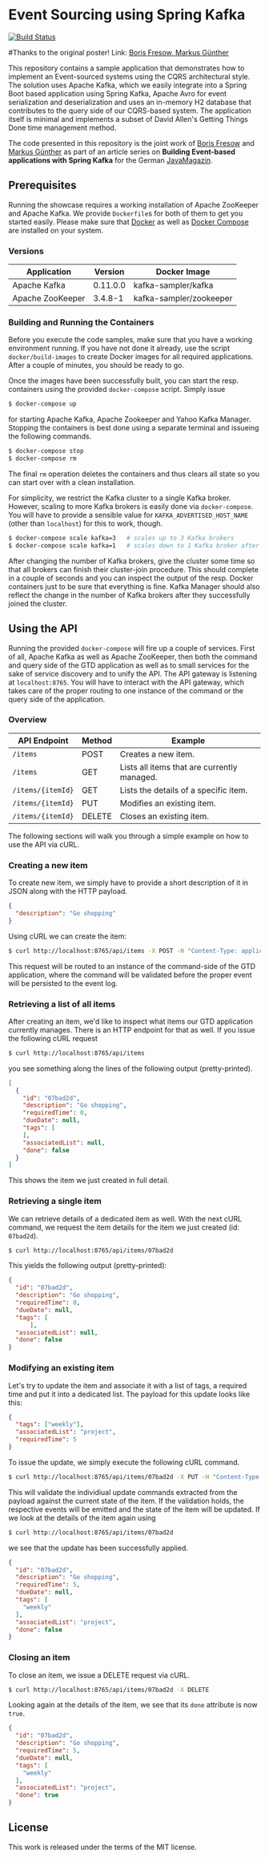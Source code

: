 # Event Sourcing using Spring Kafka

[![Build Status](https://travis-ci.org/mguenther/spring-kafka-event-sourcing-sampler.svg?branch=master)](https://travis-ci.org/mguenther/spring-kafka-event-sourcing-sampler.svg)

#Thanks to the original poster! Link: [Boris Fresow, Markus Günther](https://github.com/mguenther/spring-kafka-event-sourcing-sampler)


This repository contains a sample application that demonstrates how to implement an Event-sourced systems using the CQRS architectural style. The solution uses Apache Kafka, which we easily integrate into a Spring Boot based application using Spring Kafka, Apache Avro for event serialization and deserialization and uses an in-memory H2 database that contributes to the query side of our CQRS-based system. The application itself is minimal and implements a subset of David Allen's Getting Things Done time management method.

The code presented in this repository is the joint work of [Boris Fresow](mailto://bfresow@gmail.com) and [Markus Günther](mailto://markus.guenther@gmail.com) as part of an article series on **Building Event-based applications with Spring Kafka** for the German [JavaMagazin](https://jaxenter.de/magazine/java-magazin).

## Prerequisites

Running the showcase requires a working installation of Apache ZooKeeper and Apache Kafka. We provide `Dockerfile`s for both of them to get you started easily. Please make sure that [Docker](https://docs.docker.com/engine/installation/) as well as [Docker Compose](https://docs.docker.com/compose/install/) are installed on your system.

### Versions

| Application         | Version   | Docker Image            |
| ------------------- | --------- | ----------------------- |
| Apache Kafka        | 0.11.0.0  | kafka-sampler/kafka     |
| Apache ZooKeeper    | 3.4.8-1   | kafka-sampler/zookeeper |

### Building and Running the Containers

Before you execute the code samples, make sure that you have a working environment running. If you have not done it already, use the script ```docker/build-images``` to create Docker images for all required applications. After a couple of minutes, you should be ready to go.

Once the images have been successfully built, you can start the resp. containers using the provided ```docker-compose``` script. Simply issue

```bash
$ docker-compose up
```

for starting Apache Kafka, Apache Zookeeper and Yahoo Kafka Manager. Stopping the containers is best done using a separate terminal and issueing the following commands.

```bash
$ docker-compose stop
$ docker-compose rm
```

The final ```rm``` operation deletes the containers and thus clears all state so you can start over with a clean installation.

For simplicity, we restrict the Kafka cluster to a single Kafka broker. However, scaling to more Kafka brokers is easily done via `docker-compose`. You will have to provide a sensible value for `KAFKA_ADVERTISED_HOST_NAME` (other than `localhost`) for this to work, though. 

```bash
$ docker-compose scale kafka=3   # scales up to 3 Kafka brokers
$ docker-compose scale kafka=1   # scales down to 1 Kafka broker after the previous upscale
```

After changing the number of Kafka brokers, give the cluster some time so that all brokers can finish their cluster-join procedure. This should complete in a couple of seconds and you can inspect the output of the resp. Docker containers just to be sure that everything is fine. Kafka Manager should also reflect the change in the number of Kafka brokers after they successfully joined the cluster.

## Using the API

Running the provided `docker-compose` will fire up a couple of services. First of all, Apache Kafka as well as Apache ZooKeeper, then both the command and query side of the GTD application as well as to small services for the sake of service discovery and to unify the API. The API gateway is listening at `localhost:8765`. You will have to interact with the API gateway, which takes care of the proper routing to one instance of the command or the query side of the application.

### Overview

| API Endpoint | Method | Example |
| ------------ | -------------- | ------- |
| `/items` | POST | Creates a new item. |
| `/items` | GET | Lists all items that are currently managed. |
| `/items/{itemId}` | GET | Lists the details of a specific item. |
| `/items/{itemId}` | PUT | Modifies an existing item. |
| `/items/{itemId}` | DELETE | Closes an existing item. |

The following sections will walk you through a simple example on how to use the API via cURL.

### Creating a new item

To create new item, we simply have to provide a short description of it in JSON along with the HTTP payload.

```json
{
  "description": "Go shopping"
}
```

Using cURL we can create the item:

```bash
$ curl http://localhost:8765/api/items -X POST -H "Content-Type: application/json" -d '{"description":"Go shopping"}'
```

This request will be routed to an instance of the command-side of the GTD application, where the command will be validated before the proper event will be persisted to the event log.

### Retrieving a list of all items

After creating an item, we'd like to inspect what items our GTD application currently manages. There is an HTTP endpoint for that as well. If you issue the following cURL request

```bash
$ curl http://localhost:8765/api/items
```

you see something along the lines of the following output (pretty-printed).

```json
[
  {
    "id": "07bad2d",
    "description": "Go shopping",
    "requiredTime": 0,
    "dueDate": null,
    "tags": [      
    ],
    "associatedList": null,
    "done": false
  }
]
```

This shows the item we just created in full detail.

### Retrieving a single item

We can retrieve details of a dedicated item as well. With the next cURL command, we request the item details for the item we just created (id: `07bad2d`).

```bash
$ curl http://localhost:8765/api/items/07bad2d
```

This yields the following output (pretty-printed):

```json
{
  "id": "07bad2d",
  "description": "Go shopping",
  "requiredTime": 0,
  "dueDate": null,
  "tags": [
      ],
  "associatedList": null,
  "done": false
}
```

### Modifying an existing item

Let's try to update the item and associate it with a list of tags, a required time and put it into a dedicated list. The payload for this update looks like this:

```json
{
  "tags": ["weekly"],
  "associatedList": "project",
  "requiredTime": 5
}
```

To issue the update, we simply execute the following cURL command.

```bash
$ curl http://localhost:8765/api/items/07bad2d -X PUT -H "Content-Type:application/json" -d '{"tags": ["weekly"], "associatedList":"project", "requiredTime":5}'
```

This will validate the individiual update commands extracted from the payload against the current state of the item. If the validation holds, the respective events will be emitted and the state of the item will be updated. If we look at the details of the item again using

```bash
$ curl http://localhost:8765/api/items/07bad2d
```

we see that the update has been successfully applied.

```json
{
  "id": "07bad2d",
  "description": "Go shopping",
  "requiredTime": 5,
  "dueDate": null,
  "tags": [
    "weekly"
  ],
  "associatedList": "project",
  "done": false
}
```

### Closing an item

To close an item, we issue a DELETE request via cURL.

```bash
$ curl http://localhost:8765/api/items/07bad2d -X DELETE
```

Looking again at the details of the item, we see that its `done` attribute is now `true`.

```json
{
  "id": "07bad2d",
  "description": "Go shopping",
  "requiredTime": 5,
  "dueDate": null,
  "tags": [
    "weekly"
  ],
  "associatedList": "project",
  "done": true
}
```

## License

This work is released under the terms of the MIT license.
